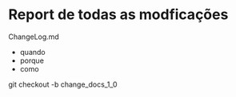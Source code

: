 # Report de todas as modficações

ChangeLog.md

- quando
- porque
- como

git checkout -b change_docs_1_0

